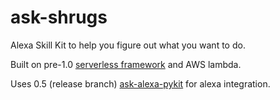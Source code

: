 # ask-shrugs
Alexa Skill Kit to help you figure out what you want to do.

Built on pre-1.0 [serverless framework](https://github.com/serverless/serverless) and AWS lambda.

Uses 0.5 (release branch) [ask-alexa-pykit](https://github.com/anjishnu/ask-alexa-pykit) for alexa integration.
